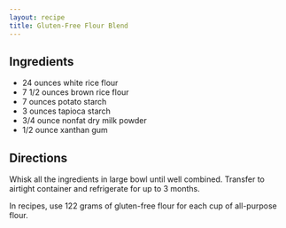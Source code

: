 ```yaml
---
layout: recipe
title: Gluten-Free Flour Blend
---
```


## Ingredients

* 24 ounces white rice flour
* 7 1/2 ounces brown rice flour
* 7 ounces potato starch
* 3 ounces tapioca starch
* 3/4 ounce nonfat dry milk powder
* 1/2 ounce xanthan gum

## Directions

Whisk all the ingredients in large bowl until well combined. Transfer to airtight container and refrigerate for up to 3 months.

In recipes, use 122 grams of gluten-free flour for each cup of all-purpose flour.
